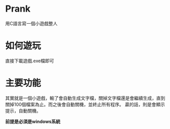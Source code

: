 # Prank
用C語言寫一個小遊戲整人

# 如何遊玩
直接下載遊戲.exe檔即可  

# 主要功能
其實就是一個小遊戲，輸了會自動生成文字檔，關掉文字檔還是會繼續生成，直到關掉100個檔案為止。而之後會自動關機，並終止所有程序。
贏的話，則是會顯示提示，自動關機。  

**前提是必須是windows系統**  
